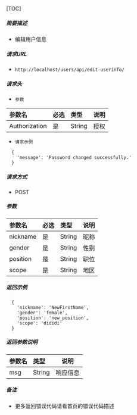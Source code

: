 

[TOC]
    
##### 简要描述

- 编辑用户信息

##### 请求URL
- ` http://localhost/users/api/edit-userinfo/ `

##### 请求头
- ` 参数 `

| 参数名          |必选| 类型     | 说明 |
|:-------------|:---|:-------|--|
| Authorization |是  | String | 授权 |


- ` 请求示例 `

``` 
  {
    'message': 'Password changed successfully.'
  }
```
  
##### 请求方式
- POST 

##### 参数

|参数名|必选|类型| 说明  |
|:----    |:---|:----- |-----|
|nickname |是  |String | 昵称  |
|gender |是  |String   | 性别  |
|position |是  |String   | 职位  |
|scope |是  |String   | 地区  |

##### 返回示例 

``` 
  {
    'nickname': 'NewFirstName', 
    'gender': 'female', 
    'position': 'new_position', 
    'scope': 'dididi'
  }
```

##### 返回参数说明 

|参数名|类型|说明|
|:-----  |:-----|-----                           |
|msg |String   |响应信息  |


##### 备注 

- 更多返回错误代码请看首页的错误代码描述




